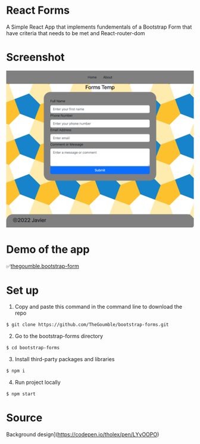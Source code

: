 # React Forms

A Simple React App that implements fundementals of a Bootstrap Form that have criteria that needs to be met and React-router-dom

# Screenshot

![Screen shot of the demo](/src/bootstrap-forms.png)

# Demo of the app

✅[thegoumble.bootstrap-form](thegoumble.github.io/bootstrap-forms/)

# Set up

1. Copy and paste this command in the command line to download the repo

```bash
$ git clone https://github.com/TheGoumble/bootstrap-forms.git
```

2. Go to the bootstrap-forms directory

```bash
$ cd bootstrap-forms
```

3. Install third-party packages and libraries

```bash
$ npm i
```

4. Run project locally

```bash
$ npm start
```

# Source
Background design](https://codepen.io/tholex/pen/LYyOOPO)
